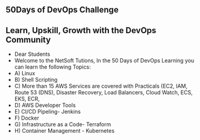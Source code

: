 ## 50Days of DevOps Challenge

## Learn, Upskill, Growth with the DevOps Community

- Dear Students
- Welcome to the NetSoft Tutions, In the 50 Days of DevOps Learning you can learn the following Topics:
- A) Linux
- B) Shell Scripting
- C) More than 15 AWS Services are covered with Practicals (EC2, IAM, Route 53 (DNS), Disaster Recovery, Load Balancers, Cloud Watch, ECS, EKS, ECR, 
- D) AWS Developer Tools
- E) CI/CD Pipeling- Jenkins
- F) Docker
- G) Infrastructure as a Code- Terraform
- H) Container Management - Kubernetes

